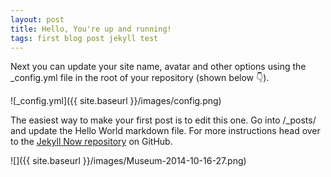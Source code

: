```yaml
---
layout: post
title: Hello, You're up and running!
tags: first blog post jekyll test
---
```


Next you can update your site name, avatar and other options using the _config.yml file in the root of your repository (shown below :point_down:).

![_config.yml]({{ site.baseurl }}/images/config.png)

The easiest way to make your first post is to edit this one. Go into /_posts/ and update the Hello World markdown file. For more instructions head over to the [Jekyll Now repository](https://github.com/barryclark/jekyll-now) on GitHub.

![]({{ site.baseurl }}/images/Museum-2014-10-16-27.png)
